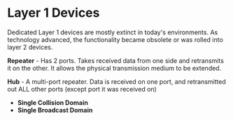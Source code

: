 # Layer 1 Devices

Dedicated Layer 1 devices are mostly extinct in today's environments. As technology advanced, the functionality became obsolete or was rolled into layer 2 devices.

**Repeater** - Has 2 ports. Takes received data from one side and retransmits it on the other. It allows the physical transmission medium to be extended.

**Hub** - A multi-port repeater. Data is received on one port, and retransmitted out ALL other ports \(except port it was received on\)

*  **Single Collision Domain**
*  **Single Broadcast Domain**

